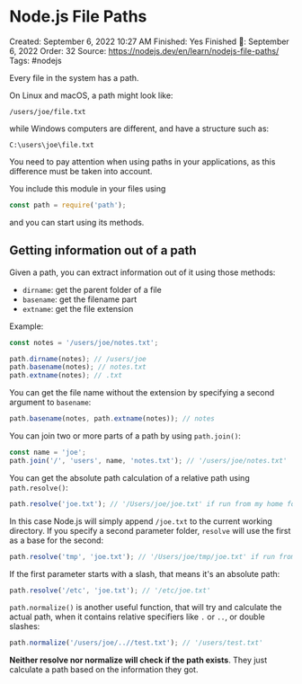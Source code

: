 # Node.js File Paths

Created: September 6, 2022 10:27 AM
Finished: Yes
Finished 📅: September 6, 2022
Order: 32
Source: https://nodejs.dev/en/learn/nodejs-file-paths/
Tags: #nodejs

Every file in the system has a path.

On Linux and macOS, a path might look like:

`/users/joe/file.txt`

while Windows computers are different, and have a structure such as:

`C:\users\joe\file.txt`

You need to pay attention when using paths in your applications, as this difference must be taken into account.

You include this module in your files using

```jsx
const path = require('path');
```

and you can start using its methods.

## Getting information out of a path

Given a path, you can extract information out of it using those methods:

- `dirname`: get the parent folder of a file
- `basename`: get the filename part
- `extname`: get the file extension

Example:

```jsx
const notes = '/users/joe/notes.txt';

path.dirname(notes); // /users/joe
path.basename(notes); // notes.txt
path.extname(notes); // .txt
```

You can get the file name without the extension by specifying a second argument to `basename`:

```jsx
path.basename(notes, path.extname(notes)); // notes
```

You can join two or more parts of a path by using `path.join()`:

```jsx
const name = 'joe';
path.join('/', 'users', name, 'notes.txt'); // '/users/joe/notes.txt'
```

You can get the absolute path calculation of a relative path using `path.resolve()`:

```jsx
path.resolve('joe.txt'); // '/Users/joe/joe.txt' if run from my home folder
```

In this case Node.js will simply append `/joe.txt` to the current working directory. If you specify a second parameter folder, `resolve` will use the first as a base for the second:

```jsx
path.resolve('tmp', 'joe.txt'); // '/Users/joe/tmp/joe.txt' if run from my home folder
```

If the first parameter starts with a slash, that means it's an absolute path:

```jsx
path.resolve('/etc', 'joe.txt'); // '/etc/joe.txt'
```

`path.normalize()` is another useful function, that will try and calculate the actual path, when it contains relative specifiers like `.` or `..`, or double slashes:

```jsx
path.normalize('/users/joe/..//test.txt'); // '/users/test.txt'
```

**Neither resolve nor normalize will check if the path exists**. They just calculate a path based on the information they got.